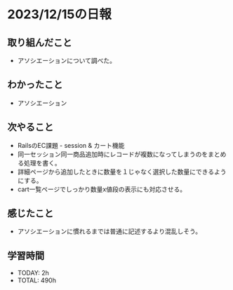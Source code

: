 # 2023/12/15の日報


## 取り組んだこと
- アソシエーションについて調べた。


## わかったこと
- アソシエーション


## 次やること
- RailsのEC課題 - session & カート機能
- 同一セッション同一商品追加時にレコードが複数になってしまうのをまとめる処理を書く。
- 詳細ページから追加したときに数量を１じゃなく選択した数量にできるようにする。
- cart一覧ページでしっかり数量x値段の表示にも対応させる。
 
## 感じたこと
- アソシエーションに慣れるまでは普通に記述するより混乱しそう。

## 学習時間
- TODAY: 2h
- TOTAL: 490h


